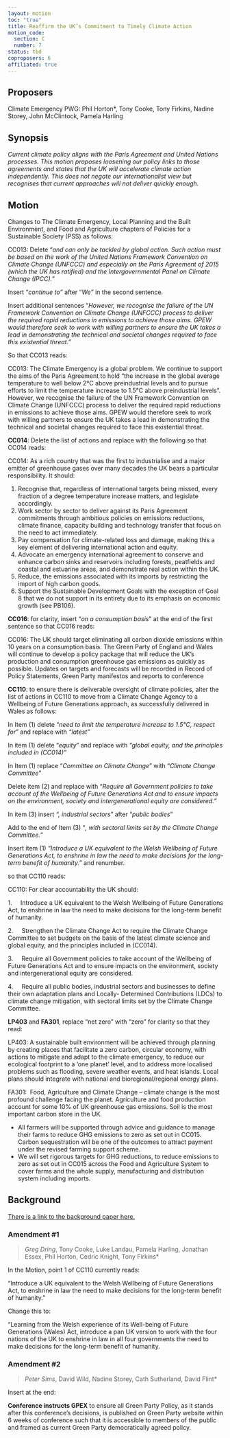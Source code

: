 ```yaml
---
layout: motion
toc: "true"
title: Reaffirm the UK’s Commitment to Timely Climate Action
motion_code:
  section: C
  number: 7
status: tbd
coproposers: 6
affiliated: true
---
```

## P﻿roposers

Climate Emergency PWG: Phil Horton*, Tony Cooke, Tony Firkins, Nadine Storey, John McClintock, Pamela Harling

## Synopsis

*Current climate policy aligns with the Paris Agreement and United Nations processes. This motion proposes loosening our policy links to those agreements and states that the UK will accelerate climate action independently. This does not negate our internationalist view but recognises that current approaches will not deliver quickly enough.*

## Motion

Changes to The Climate Emergency, Local Planning and the Built Environment, and Food and Agriculture chapters of Policies for a Sustainable Society (PSS) as follows:

CC013: Delete “*and can only be tackled by global action. Such action must be based on the work of the United Nations Framework Convention on Climate Change (UNFCCC) and especially on the Paris Agreement of 2015 (which the UK has ratified) and the Intergovernmental Panel on Climate Change (IPCC).”*

Insert “*continue to”* after “*We”* in the second sentence.

Insert additional sentences “*However, we recognise the failure of the UN Framework Convention on Climate Change (UNFCCC) process to deliver the required rapid reductions in emissions to achieve those aims. GPEW would therefore seek to work with willing partners to ensure the UK takes a lead in demonstrating the technical and societal changes required to face this existential threat.”*

So that CC013 reads:

CC013: The Climate Emergency is a global problem. We continue to support the aims of the Paris Agreement to hold “the increase in the global average temperature to well below 2°C above preindustrial levels and to pursue efforts to limit the temperature increase to 1.5°C above preindustrial levels”. However, we recognise the failure of the UN Framework Convention on Climate Change (UNFCCC) process to deliver the required rapid reductions in emissions to achieve those aims. GPEW would therefore seek to work with willing partners to ensure the UK takes a lead in demonstrating the technical and societal changes required to face this existential threat.

**CC014**: Delete the list of actions and replace with the following so that CC014 reads:

CC014: As a rich country that was the first to industrialise and a major emitter of greenhouse gases over many decades the UK bears a particular responsibility. It should:

1. Recognise that, regardless of international targets being missed, every fraction of a degree temperature increase matters, and legislate accordingly.
2. Work sector by sector to deliver against its Paris Agreement commitments through ambitious policies on emissions reductions, climate finance, capacity building and technology transfer that focus on the need to act immediately.
3. Pay compensation for climate-related loss and damage, making this a key element of delivering international action and equity.
4. Advocate an emergency international agreement to conserve and enhance carbon sinks and reservoirs including forests, peatfields and coastal and estuarine areas, and demonstrate real action within the UK.
5. Reduce, the emissions associated with its imports by restricting the import of high carbon goods.
6. Support the Sustainable Development Goals with the exception of Goal 8 that we do not support in its entirety due to its emphasis on economic growth (see PB106).

**CC016**: for clarity, insert “*on a consumption basis*” at the end of the first sentence so that CC016 reads:

CC016: The UK should target eliminating all carbon dioxide emissions within 10 years on a consumption basis. The Green Party of England and Wales will continue to develop a policy package that will reduce the UK’s production and consumption greenhouse gas emissions as quickly as possible. Updates on targets and forecasts will be recorded in Record of Policy Statements, Green Party manifestos and reports to conference

**CC110**: to ensure there is deliverable oversight of climate policies, alter the list of actions in CC110 to move from a Climate Change Agency to a Wellbeing of Future Generations approach, as successfully delivered in Wales as follows:

In Item (1) delete “*need to limit the temperature increase to 1.5°C, respect for*” and replace with *“latest”*

In item (1) delete “*equity*” and replace with *“global equity, and the principles included in (CC014)”*

In Item (1) replace “*Committee on Climate Change*” with “*Climate Change Committee*”

Delete item (2) and replace with “*Require all Government policies to take account of the Wellbeing of Future Generations Act and to ensure impacts on the environment, society and intergenerational equity are considered.”*

In item (3) insert *“, industrial sectors*” after “*public bodies*”

Add to the end of Item (3) “*, with sectoral limits set by the Climate Change Committee.”*

Insert item (1) “*Introduce a UK equivalent to the Welsh Wellbeing of Future Generations Act, to enshrine in law the need to make decisions for the long-term benefit of humanity.”* and renumber.

so that CC110 reads:

CC110: For clear accountability the UK should:

1.     Introduce a UK equivalent to the Welsh Wellbeing of Future Generations Act, to enshrine in law the need to make decisions for the long-term benefit of humanity.

2.     Strengthen the Climate Change Act to require the Climate Change Committee to set budgets on the basis of the latest climate science and global equity, and the principles included in (CC014).

3.     Require all Government policies to take account of the Wellbeing of Future Generations Act and to ensure impacts on the environment, society and intergenerational equity are considered.

4.     Require all public bodies, industrial sectors and businesses to define their own adaptation plans and Locally- Determined Contributions (LDCs) to climate change mitigation, with sectoral limits set by the Climate Change Committee.

**LP403** and **FA301**, replace “net zero” with “zero” for clarity so that they read:

LP403: A sustainable built environment will be achieved through planning by creating places that facilitate a zero carbon, circular economy, with actions to mitigate and adapt to the climate emergency, to reduce our ecological footprint to a ‘one planet’ level, and to address more localised problems such as flooding, severe weather events, and heat islands. Local plans should integrate with national and bioregional/regional energy plans.

FA301:  Food, Agriculture and Climate Change – climate change is the most profound challenge facing the planet. Agriculture and food production account for some 10% of UK greenhouse gas emissions. Soil is the most important carbon store in the UK.

* All farmers will be supported through advice and guidance to manage their farms to reduce GHG emissions to zero as set out in CC015. Carbon sequestration will be one of the outcomes to attract payment under the revised farming support scheme.
* We will set rigorous targets for GHG reductions, to reduce emissions to zero as set out in CC015 across the Food and Agriculture System to cover farms and the whole supply, manufacturing and distribution system including imports.

## Background

[T﻿here is a link to the background paper here.](https://spaces.greenparty.org.uk/file/file/download?guid=22ae7200-efee-485e-ab7a-9073541a5b3a&hash_sha1=75aec9a8)


<div class="amendment amendment-tbd">
<div class="d-flex justify-content-between align-items-start">
<h3 id="amendment-1">Amendment #1</h3>
</div>
    
> *Greg Dring*, Tony Cooke, Luke Landau, Pamela Harling, Jonathan Essex, Phil Horton, Cedric Knight, Tony Firkins*

In the Motion, point 1 of CC110 currently reads:

“Introduce a UK equivalent to the Welsh Wellbeing of Future Generations Act, to enshrine in law the need to make decisions for the long-term benefit of humanity.”

Change this to:

“Learning from the Welsh experience of its Well-being of Future Generations (Wales) Act, introduce a pan UK version to work with the four nations of the UK to enshrine in law in all four governments the need to make decisions for the long-term benefit of humanity.
  
</div>          
            


<div class="amendment amendment-tbd">
<div class="d-flex justify-content-between align-items-start">
<h3 id="amendment-2">Amendment #2</h3>
</div>
    
> *Peter Sims*, David Wild, Nadine Storey, Cath Sutherland, David Flint*

Insert at the end:

**Conference instructs GPEX** to ensure all Green Party Policy, as it stands after this conference’s decisions, is published on Green Party website within 6 weeks of conference such that it is accessible to members of the public and framed as current Green Party democratically agreed policy.
  
</div>